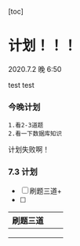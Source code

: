 [toc]

# 计划！！！

2020.7.2 晚 6:50

test test

### 今晚计划 
    1.看2-3道题
    2.看一下数据库知识

计划失败啊！ 



###  7.3 计划

- [ ] 刷题三道+
- [ ] 



| 刷题三道 |      |      |
| -------- | ---- | ---- |
|          |      |      |
|          |      |      |
|          |      |      |

